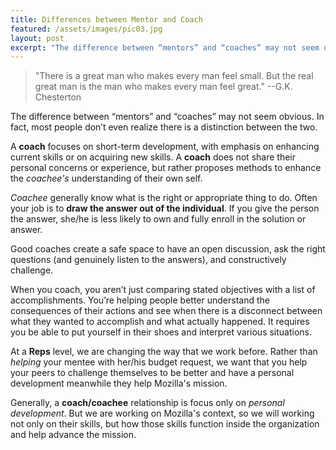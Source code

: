 ```yaml
---
title: Differences between Mentor and Coach
featured: /assets/images/pic03.jpg
layout: post
excerpt: "The difference between “mentors” and “coaches” may not seem obvious. In fact, most people don’t even realize there is a distinction between the two."
---
```


> "There is a great man who makes every man feel small. But the real great man is the man who makes every man feel great." --G.K. Chesterton

The difference between “mentors” and “coaches” may not seem obvious. In fact, most people don’t even realize there is a distinction between the two.

A **coach** focuses on short-term development, with emphasis on enhancing current skills or on acquiring new skills. A **coach** does not share their personal concerns or experience, but rather proposes methods to enhance the *coachee's* understanding of their own self.

*Coachee* generally know what is the right or appropriate thing to do. Often your job is to **draw the answer out of the individual**. If you give the person the answer, she/he is less likely to own and fully enroll in the solution or answer.

Good coaches create a safe space to have an open discussion, ask the right questions (and genuinely listen to the answers), and constructively challenge.

When you coach, you aren’t just comparing stated objectives with a list of accomplishments. You’re helping people better understand the consequences of their actions and see when there is a disconnect between what they wanted to accomplish and what actually happened. It requires you be able to put yourself in their shoes and interpret various situations.

At a **Reps** level, we are changing the way that we work before. Rather than *helping* your mentee with her/his budget request, we want that you help your peers to challenge themselves to be better and have a personal development meanwhile they help Mozilla's mission.

Generally, a **coach/coachee** relationship is focus only on *personal development*. But we are working on Mozilla's context, so we will working not only on their skills, but how those skills function inside the organization and help advance the mission.
